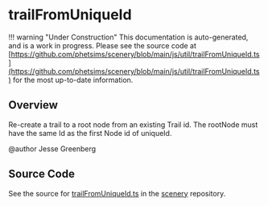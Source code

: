 # trailFromUniqueId

!!! warning "Under Construction"
    This documentation is auto-generated, and is a work in progress. Please see the source code at
    [https://github.com/phetsims/scenery/blob/main/js/util/trailFromUniqueId.ts](https://github.com/phetsims/scenery/blob/main/js/util/trailFromUniqueId.ts) for the most up-to-date information.

## Overview

Re-create a trail to a root node from an existing Trail id. The rootNode must have the same Id as the first
Node id of uniqueId.

@author Jesse Greenberg



## Source Code

See the source for [trailFromUniqueId.ts](https://github.com/phetsims/scenery/blob/main/js/util/trailFromUniqueId.ts) in the [scenery](https://github.com/phetsims/scenery) repository.

